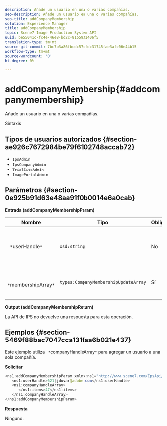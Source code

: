 ```yaml
---
description: Añade un usuario en una o varias compañías.
seo-description: Añade un usuario en una o varias compañías.
seo-title: addCompanyMembership
solution: Experience Manager
title: addCompanyMembership
topic: Scene7 Image Production System API
uuid: be55041c-fc4e-46e8-bd2c-81b5931406f5
translation-type: tm+mt
source-git-commit: 7bc7b3a86fbcdc57cfdc31745fae3afc06e44b15
workflow-type: tm+mt
source-wordcount: '0'
ht-degree: 0%

---
```



# addCompanyMembership{#addcompanymembership}

Añade un usuario en una o varias compañías.

Sintaxis

## Tipos de usuarios autorizados {#section-ae926c7672984be79f6102748accab72}

* `IpsAdmin`
* `IpsCompanyAdmin`
* `TrialSiteAdmin`
* `ImagePortalAdmin`

## Parámetros {#section-0e925b91d63e48aa91f0b0014e6a0cab}

**Entrada (addCompanyMembershipParam)**

| Nombre | Tipo | Obligatorio | Descripción |
|---|---|---|---|
| ` *`userHandle`*` | `xsd:string` | No | Identificador del usuario cuya pertenencia desea agregar. |
| ` *`membershipArray`*` | `types:CompanyMembershipUpdateArray` | Sí | Matriz de compañías a la que está agregando el usuario. |

**Output (addCompanyMembershipReturn)**

La API de IPS no devuelve una respuesta para esta operación.

## Ejemplos {#section-5469f88bac7047cca131faa6b021e437}

Este ejemplo utiliza ` *`companyHandleArray`*` para agregar un usuario a una sola compañía.

**Solicitar**

```java
<ns1:addCompanyMembershipParam xmlns:ns1="http://www.scene7.com/IpsApi/xsd">
   <ns1:userHandle>621|jduvar@adobe.com</ns1:userHandle>
   <ns1:companyHandleArray>
      </ns1:items>47</ns1:items>
   </ns1:companyHandleArray>
</ns1:addCompanyMembershipParam>
```

**Respuesta**

Ninguno.
